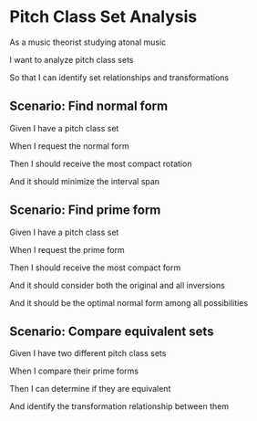 # Pitch Class Set Analysis

As a music theorist studying atonal music

I want to analyze pitch class sets

So that I can identify set relationships and transformations

## Scenario: Find normal form

Given I have a pitch class set

When I request the normal form

Then I should receive the most compact rotation

And it should minimize the interval span

## Scenario: Find prime form

Given I have a pitch class set

When I request the prime form

Then I should receive the most compact form

And it should consider both the original and all inversions

And it should be the optimal normal form among all possibilities

## Scenario: Compare equivalent sets

Given I have two different pitch class sets

When I compare their prime forms

Then I can determine if they are equivalent

And identify the transformation relationship between them
